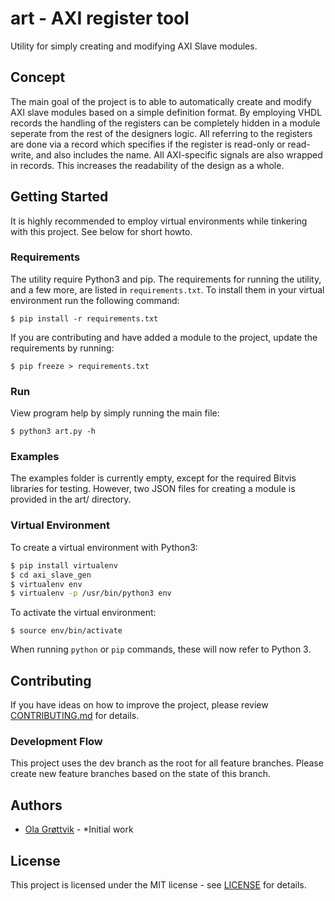 # art - AXI register tool

Utility for simply creating and modifying AXI Slave modules.

## Concept

The main goal of the project is to able to automatically create and modify AXI slave modules based on a simple definition format. By employing VHDL records the handling of the registers can be completely hidden in a module seperate from the rest of the designers logic. All referring to the registers are done via a record which specifies if the register is read-only or read-write, and also includes the name. All AXI-specific signals are also wrapped in records. This increases the readability of the design as a whole.
  

## Getting Started

It is highly recommended to employ virtual environments while tinkering with this project. See below for short howto.

### Requirements

The utility require Python3 and pip. The requirements for running the utility, and a few more, are listed in `requirements.txt`. To install them in your virtual environment run the following command:

`$ pip install -r requirements.txt`

If you are contributing and have added a module to the project, update the requirements by running:

`$ pip freeze > requirements.txt`

### Run

View program help by simply running the main file:

`$ python3 art.py -h`

### Examples

The examples folder is currently empty, except for the required Bitvis libraries for testing. However, two JSON files for creating a module is provided in the art/ directory. 

### Virtual Environment

To create a virtual environment with Python3:

```bash
$ pip install virtualenv
$ cd axi_slave_gen
$ virtualenv env
$ virtualenv -p /usr/bin/python3 env
```

To activate the virtual environment:

```
$ source env/bin/activate
```

When running `python` or `pip` commands, these will now refer to Python 3.

## Contributing

If you have ideas on how to improve the project, please review [CONTRIBUTING.md](CONTRIBUTING.md) for details.

### Development Flow

This project uses the dev branch as the root for all feature branches. Please create new feature branches based on the state of this branch.

## Authors

* [Ola Grøttvik](https://github.com/olagrottvik) - *Initial work

## License

This project is licensed under the MIT license - see [LICENSE](LICENSE) for details.
